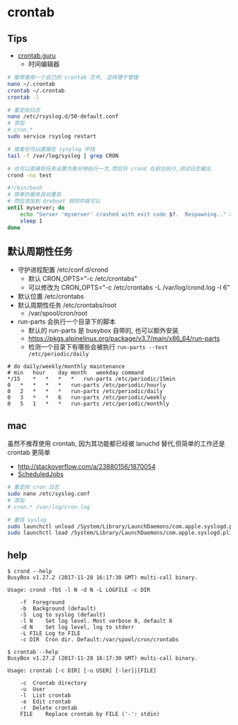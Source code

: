 # crontab

## Tips

* [crontab.guru](https://crontab.guru)
  * 时间编辑器

```bash
# 推荐使用一个自己的 crontab 文件, 这样便于管理
nano ~/.crontab
crontab ~/.crontab
crontab -l

# 重定向日志
nano /etc/rsyslog.d/50-default.conf
# 添加
# cron.*
sudo service rsyslog restart

# 或者也可以直接在 sysylog 中找
tail -f /var/log/syslog | grep CRON

# 也可以直接将任务设置为每分钟执行一次,然后将 crond 在前台执行,测试日志输出
crond -nx test
```

```bash
#!/bin/bash
# 简单的服务自动重启
# 然后添加到 @reboot 规则中就可以
until myserver; do
    echo "Server 'myserver' crashed with exit code $?.  Respawning.." >&2
    sleep 1
done
```

## 默认周期性任务
* 守护进程配置 /etc/conf.d/crond
  * 默认 CRON_OPTS="-c /etc/crontabs"
  * 可以修改为 CRON_OPTS="-c /etc/crontabs -L /var/log/crond.log -l 6"
* 默认位置 /etc/crontabs
* 默认周期性任务 /etc/crontabs/root
  * /var/spool/cron/root
* run-parts 会执行一个目录下的脚本
  * 默认的 run-parts 是 busybox 自带的, 也可以额外安装
  * https://pkgs.alpinelinux.org/package/v3.7/main/x86_64/run-parts
  * 检测一个目录下有哪些会被执行 `run-parts --test /etc/periodic/daily`

```
# do daily/weekly/monthly maintenance
# min	hour	day	month	weekday	command
*/15	*	*	*	*	run-parts /etc/periodic/15min
0	*	*	*	*	run-parts /etc/periodic/hourly
0	2	*	*	*	run-parts /etc/periodic/daily
0	3	*	*	6	run-parts /etc/periodic/weekly
0	5	1	*	*	run-parts /etc/periodic/monthly
```


## mac
虽然不推荐使用 crontab, 因为其功能都已经被 lanuchd 替代,但简单的工作还是 crontab 更简单

* http://stackoverflow.com/a/23880156/1870054
* [ScheduledJobs](https://developer.apple.com/library/content/documentation/MacOSX/Conceptual/BPSystemStartup/Chapters/ScheduledJobs.html)

```bash
# 重定向 cron 日志
sudo nano /etc/syslog.conf
# 添加
# cron.* /var/log/cron.log

# 重启 syslog
sudo launchctl unload /System/Library/LaunchDaemons/com.apple.syslogd.plist
sudo launchctl load /System/Library/LaunchDaemons/com.apple.syslogd.plist
```

## help
```
$ crond --help
BusyBox v1.27.2 (2017-11-28 16:17:30 GMT) multi-call binary.

Usage: crond -fbS -l N -d N -L LOGFILE -c DIR

	-f	Foreground
	-b	Background (default)
	-S	Log to syslog (default)
	-l N	Set log level. Most verbose 0, default 8
	-d N	Set log level, log to stderr
	-L FILE	Log to FILE
	-c DIR	Cron dir. Default:/var/spool/cron/crontabs
```

```
$ crontab --help
BusyBox v1.27.2 (2017-11-28 16:17:30 GMT) multi-call binary.

Usage: crontab [-c DIR] [-u USER] [-ler]|[FILE]

	-c	Crontab directory
	-u	User
	-l	List crontab
	-e	Edit crontab
	-r	Delete crontab
	FILE	Replace crontab by FILE ('-': stdin)
```
